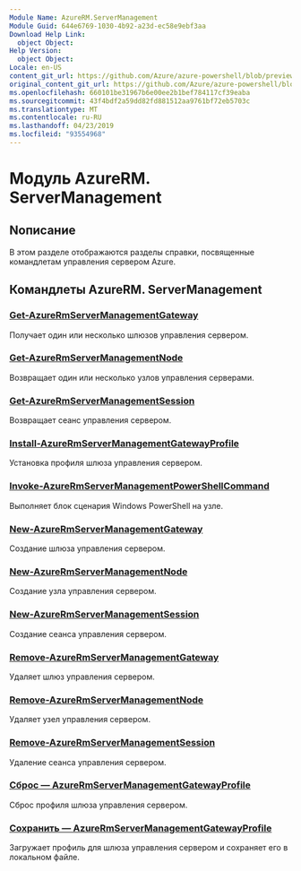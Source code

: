 ```yaml
---
Module Name: AzureRM.ServerManagement
Module Guid: 644e6769-1030-4b92-a23d-ec58e9ebf3aa
Download Help Link:
  object Object: 
Help Version:
  object Object: 
Locale: en-US
content_git_url: https://github.com/Azure/azure-powershell/blob/preview/src/ResourceManager/ServerManagement/Commands.ServerManagement/help/AzureRM.ServerManagement.md
original_content_git_url: https://github.com/Azure/azure-powershell/blob/preview/src/ResourceManager/ServerManagement/Commands.ServerManagement/help/AzureRM.ServerManagement.md
ms.openlocfilehash: 660101be31967b6e00ee2b1bef784117cf39eaba
ms.sourcegitcommit: 43f4bdf2a59dd82fd881512aa9761bf72eb5703c
ms.translationtype: MT
ms.contentlocale: ru-RU
ms.lasthandoff: 04/23/2019
ms.locfileid: "93554968"
---
```

# Модуль AzureRM. ServerManagement
## Nописание
В этом разделе отображаются разделы справки, посвященные командлетам управления сервером Azure.

## Командлеты AzureRM. ServerManagement
### [Get-AzureRmServerManagementGateway](Get-AzureRmServerManagementGateway.md)
Получает один или несколько шлюзов управления сервером.

### [Get-AzureRmServerManagementNode](Get-AzureRmServerManagementNode.md)
Возвращает один или несколько узлов управления серверами.

### [Get-AzureRmServerManagementSession](Get-AzureRmServerManagementSession.md)
Возвращает сеанс управления сервером.

### [Install-AzureRmServerManagementGatewayProfile](Install-AzureRmServerManagementGatewayProfile.md)
Установка профиля шлюза управления сервером.

### [Invoke-AzureRmServerManagementPowerShellCommand](Invoke-AzureRmServerManagementPowerShellCommand.md)
Выполняет блок сценария Windows PowerShell на узле.

### [New-AzureRmServerManagementGateway](New-AzureRmServerManagementGateway.md)
Создание шлюза управления сервером.

### [New-AzureRmServerManagementNode](New-AzureRmServerManagementNode.md)
Создание узла управления сервером.

### [New-AzureRmServerManagementSession](New-AzureRmServerManagementSession.md)
Создание сеанса управления сервером.

### [Remove-AzureRmServerManagementGateway](Remove-AzureRmServerManagementGateway.md)
Удаляет шлюз управления сервером.

### [Remove-AzureRmServerManagementNode](Remove-AzureRmServerManagementNode.md)
Удаляет узел управления сервером.

### [Remove-AzureRmServerManagementSession](Remove-AzureRmServerManagementSession.md)
Удаление сеанса управления сервером.

### [Сброс — AzureRmServerManagementGatewayProfile](Reset-AzureRmServerManagementGatewayProfile.md)
Сброс профиля шлюза управления сервером.

### [Сохранить — AzureRmServerManagementGatewayProfile](Save-AzureRmServerManagementGatewayProfile.md)
Загружает профиль для шлюза управления сервером и сохраняет его в локальном файле.

